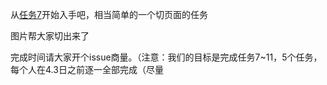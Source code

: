 从[任务7](http://ife.baidu.com/task/detail?taskId=7)开始入手吧，相当简单的一个切页面的任务

图片帮大家切出来了

完成时间请大家开个issue商量。（注意：我们的目标是完成任务7~11，5个任务，每个人在4.3日之前逐一全部完成（尽量